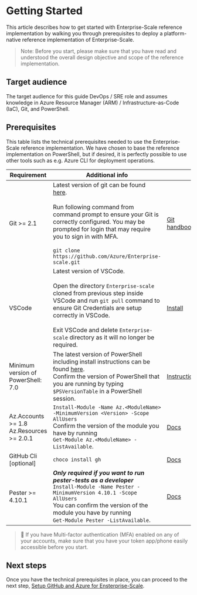 
# Getting Started

This article describes how to get started with Enterprise-Scale reference implementation by walking you through prerequisites to deploy a platform-native reference implementation of Enterprise-Scale.
> Note:  Before you start, please make sure that you have read and understood the overall design objective and scope of the reference implementation.

## Target audience

The target audience for this guide DevOps / SRE role and assumes knowledge in Azure Resource Manager (ARM) / Infrastructure-as-Code (IaC), Git, and PowerShell.

## Prerequisites

This table lists the technical prerequisites needed to use the Enterprise-Scale reference implementation. We have chosen to base the reference implementation on PowerShell, but if desired, it is perfectly possible to use other tools such as e.g. Azure CLI for deployment operations.

|Requirement|Additional info | |
|---------------|--------------------|--------------------|
|Git >= 2.1| Latest version of git can be found [here](https://git-scm.com/). <br/> <br/> Run following command from command prompt to ensure your Git is correctly configured. You may be prompted for login that may require you to sign in with MFA. <br/> <br/>```git clone https://github.com/Azure/Enterprise-scale.git ``` | [Git handbook](https://guides.github.com/introduction/git-handbook/)|
| VSCode |  Latest version of VSCode. <br/><br/> Open the directory ```Enterprise-scale``` cloned from previous step inside VSCode and run ```git pull``` command to ensure Git Credentials are setup correctly in VSCode. <br/> <br/> Exit VSCode and delete ```Enterprise-scale``` directory as it will no longer be required. | [Install](https://code.visualstudio.com/download#)  |
Minimum version of PowerShell: 7.0|  The latest version of PowerShell including install instructions can be found [here](https://github.com/PowerShell/PowerShell). <br> Confirm the version of PowerShell that you are running by typing `$PSVersionTable` in a PowerShell session.| [Instructions](https://github.com/PowerShell/PowerShell)
|Az.Accounts >= 1.8 <br>Az.Resources >= 2.0.1 |  `Install-Module -Name Az.<ModuleName> -MinimumVersion <Version> -Scope AllUsers`<br>Confirm the version of the module you have by running <br>`Get-Module Az.<ModuleName> -ListAvailable`. | [Docs](https://docs.microsoft.com/en-us/powershell/azure/install-az-ps)|
|GitHub Cli [optional] |  `choco install gh` | [Docs](https://github.com/cli/cli#installation)|
| Pester >= 4.10.1 |  ***Only required if you want to run pester-tests as a developer*** <br>`Install-Module -Name Pester -MinimumVersion 4.10.1 -Scope AllUsers`<br> You can confirm the version of the module you have by running <br>`Get-Module Pester -ListAvailable`. | [Docs](https://github.com/pester/Pester) |

>:iphone: If you have Multi-factor authentication (MFA) enabled on any of your accounts, make sure that you have your token app/phone easily accessible before you start.

## Next steps

Once you have the technical prerequisites in place, you can proceed to the next step, [Setup GitHub and Azure for Ensterprise-Scale](./setup-github.md).